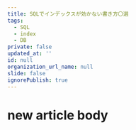 ```yaml
---
title: SQLでインデックスが効かない書き方〇選
tags:
  - SQL
  - index
  - DB
private: false
updated_at: ''
id: null
organization_url_name: null
slide: false
ignorePublish: true
---
```

# new article body
